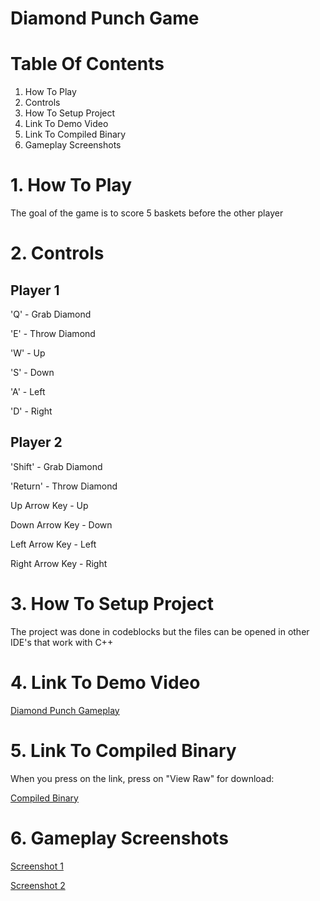 **Diamond Punch Game**
=======================
**Table Of Contents**
=====================
1. How To Play
2. Controls
3. How To Setup Project
4. Link To Demo Video
5. Link To Compiled Binary
6. Gameplay Screenshots

**1. How To Play**
===================

The goal of the game is to score 5 baskets before the other player

**2. Controls**
================

Player 1
------------
'Q'    - Grab Diamond

'E'    - Throw Diamond

'W'    - Up

'S'    - Down

'A'    - Left

'D'    - Right

Player 2
-------------------

'Shift'         - Grab Diamond

'Return'        - Throw Diamond

Up Arrow Key    - Up

Down Arrow Key  - Down

Left Arrow Key  - Left

Right Arrow Key - Right

**3. How To Setup Project**
===========================

The project was done in codeblocks
but the files can be opened in
other IDE's that work with C++

**4. Link To Demo Video**
==========================
[Diamond Punch Gameplay](https://www.youtube.com/watch?v=a39x9wpikZI)

**5. Link To Compiled Binary**
===========================
When you press on the link, press on "View Raw" for download:

[Compiled Binary](https://github.com/peterpena/Diamond-Punch-Game/blob/master/DiamondPunch/bin/Debug/DiamondPunch.exe)

**6. Gameplay Screenshots**
========================
[Screenshot 1](https://raw.githubusercontent.com/peterpena/Diamond-Punch-Game/master/DiamondPunchPic.png)

[Screenshot 2](https://raw.githubusercontent.com/peterpena/Diamond-Punch-Game/master/DiamondPunchPic2.png)







